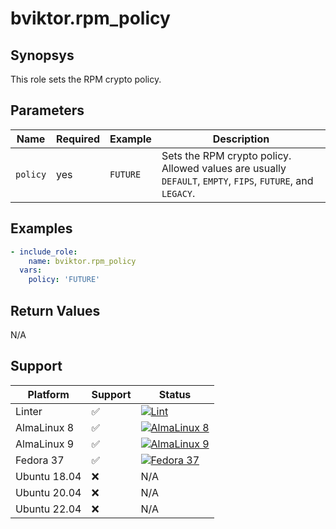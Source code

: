 # bviktor.rpm_policy

## Synopsys

This role sets the RPM crypto policy.

## Parameters

| Name | Required | Example | Description |
|---|---|---|---|
| `policy` | yes | `FUTURE` | Sets the RPM crypto policy. Allowed values are usually `DEFAULT`, `EMPTY`, `FIPS`, `FUTURE`, and `LEGACY`. |

## Examples

```yml
- include_role:
    name: bviktor.rpm_policy
  vars:
    policy: 'FUTURE'
```

## Return Values

N/A

## Support

| Platform | Support | Status |
|---|---|---|
| Linter | ✅ | [![Lint](https://github.com/noobient/ansible-galaxy-rpm_policy/actions/workflows/lint.yml/badge.svg)](https://github.com/noobient/ansible-galaxy-rpm_policy/actions/workflows/lint.yml) |
| AlmaLinux 8 | ✅ | [![AlmaLinux 8](https://github.com/noobient/ansible-galaxy-rpm_policy/actions/workflows/almalinux-8.yml/badge.svg)](https://github.com/noobient/ansible-galaxy-rpm_policy/actions/workflows/almalinux-8.yml) |
| AlmaLinux 9 | ✅ | [![AlmaLinux 9](https://github.com/noobient/ansible-galaxy-rpm_policy/actions/workflows/almalinux-9.yml/badge.svg)](https://github.com/noobient/ansible-galaxy-rpm_policy/actions/workflows/almalinux-9.yml) |
| Fedora 37 | ✅ | [![Fedora 37](https://github.com/noobient/ansible-galaxy-rpm_policy/actions/workflows/fedora-37.yml/badge.svg)](https://github.com/noobient/ansible-galaxy-rpm_policy/actions/workflows/fedora-37.yml) |
| Ubuntu 18.04 | ❌ | N/A |
| Ubuntu 20.04 | ❌ | N/A |
| Ubuntu 22.04 | ❌ | N/A |
